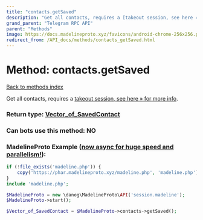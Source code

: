```yaml
---
title: "contacts.getSaved"
description: "Get all contacts, requires a [takeout session, see here » for more info](https://core.telegram.org/api/takeout)."
grand_parent: "Telegram RPC API"
parent: "Methods"
image: https://docs.madelineproto.xyz/favicons/android-chrome-256x256.png
redirect_from: /API_docs/methods/contacts_getSaved.html
---
```

# Method: contacts.getSaved
[Back to methods index](index.html)



Get all contacts, requires a [takeout session, see here » for more info](https://core.telegram.org/api/takeout).



### Return type: [Vector\_of\_SavedContact](/API_docs/types/SavedContact.html)

### Can bots use this method: **NO**


### MadelineProto Example ([now async for huge speed and parallelism!](https://docs.madelineproto.xyz/docs/ASYNC.html)):


```php
if (!file_exists('madeline.php')) {
    copy('https://phar.madelineproto.xyz/madeline.php', 'madeline.php');
}
include 'madeline.php';

$MadelineProto = new \danog\MadelineProto\API('session.madeline');
$MadelineProto->start();

$Vector_of_SavedContact = $MadelineProto->contacts->getSaved();
```

